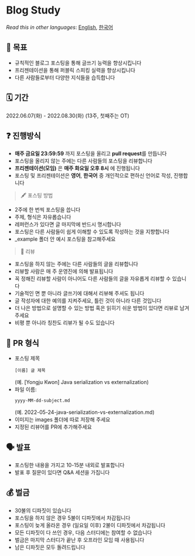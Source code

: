 # Blog Study

*Read this in other languages*: [English](README.md), [한국어](README_ko.md) 

## 📝 목표 

- 규칙적인 블로그 포스팅을 통해 글쓰기 능력을 향상시킵니다
- 프리젠테이션을 통해 퍼블릭 스피킹 실력을 향상시킵니다
- 다른 사람들로부터 다양한 지식들을 습득합니다

## 🗓 기간
2022.06.07(화) - 2022.08.30(화) (13주, 첫째주는 OT)

## ❓ 진행방식
- **매주 금요일 23:59:59** 까지 포스팅을 올리고 **pull request**를 만듭니다
- 포스팅을 올리지 않는 주에는 다른 사람들의 포스팅을 리뷰합니다
- **프리젠테이션(모임)** 은 **매주 화요일 오후 8시** 에 진행됩니다
- 포스팅 및 프리젠테이션은 **영어**, **한국어** 중 개인적으로 편하신 언어로 작성, 진행합니다

> 🖋 포스팅 방법
  - 2주에 한 번씩 포스팅을 씁니다
  - 주제, 형식은 자유롭습니다
  - 레퍼런스가 있다면 글 마지막에 반드시 명시합니다
  - 포스팅은 다른 사람들이 쉽게 이해할 수 있도록 작성하는 것을 지향합니다
  - _example 폴더 안 예시 포스팅을 참고해주세요

> 🔖 리뷰
  - 포스팅을 하지 않는 주에는 다른 사람들의 글을 리뷰합니다
  - 리뷰할 사람은 매 주 운영진에 의해 발표됩니다
  - 꼭 정해진 리뷰할 사람이 아니어도 다른 사람들의 글을 자유롭게 리뷰할 수 있습니다
  - 기술적인 면 뿐 아니라 글쓰기에 대해서 리뷰해 주셔도 됩니다
  - 글 작성자에 대한 예의를 지켜주세요, 틀린 것이 아니라 다른 것입니다
  - 더 나은 방법으로 설명할 수 있는 방법 혹은 읽히기 쉬운 방법이 있다면 리뷰로 남겨주세요
  - 비평 뿐 아니라 칭찬도 리뷰가 될 수도 있습니다

## 💾 PR 형식
- 포스팅 제목
  ~~~
  [이름] 글 제목
  ~~~
  (예. [Yongju Kwon] Java serialization vs externalization)
- 파일 이름: 
  ~~~
  yyyy-MM-dd-subject.md
  ~~~
  (예. 2022-05-24-java-serialization-vs-externalization.md)
- 이미지는 images 폴더에 따로 저장해 주세요
- 지정된 리뷰어를 PR에 추가해주세요

## 🗣 발표
- 포스팅한 내용을 가지고 10-15분 내외로 발표합니다
- 발표 후 질문이 있다면 Q&A 세션을 가집니다

## 💰 벌금
- 30불의 디파짓이 있습니다
- 포스팅을 하지 않은 경우 5불이 디파짓에서 차감됩니다
- 포스팅이 늦게 올라온 경우 (일요일 이후) 2불이 디파짓에서 차감됩니다
- 모든 디파짓이 다 쓰인 경우, 다음 스터디에는 참여할 수 없습니다
- 벌금은 마지막 스터디가 끝난 후 오프라인 모임 때 사용됩니다
- 남은 디파짓은 모두 돌려드립니다
